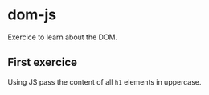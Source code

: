 # dom-js
Exercice to learn about the DOM.

## First exercice
Using JS pass the content of all `h1` elements in uppercase.